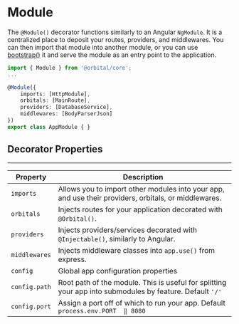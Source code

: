 # Module

<type-card type="decorator"></type-card>

The `@Module()` decorator functions similarly to an Angular `NgModule`. It is a centralized place to deposit your routes, providers, and middlewares. You can then import that module into another module, or you can use [bootstrap()](/docs/core/methods/bootstrap) it and serve the module as an entry point to the application.

```ts
import { Module } from '@orbital/core';
...

@Module({
    imports: [HttpModule],
    orbitals: [MainRoute],
    providers: [DatabaseService],
    middlewares: [BodyParserJson]
})
export class AppModule { }
```

## Decorator Properties
------
| Property      | Description                                                                                              |
| ------------- | -------------------------------------------------------------------------------------------------------- |
| `imports`     | Allows you to import other modules into your app, and use their providers, orbitals, or middlewares.     |
| `orbitals`    | Injects routes for your application decorated with `@Orbital()`.                                         |
| `providers`   | Injects providers/services decorated with `@Injectable()`, similarly to Angular.                         |
| `middlewares` | Injects middleware classes into `app.use()` from express.                                                |
| `config`      | Global app configuration properties                                                                      |
| `config.path` | Root path of the module. This is useful for splitting your app into submodules by feature. Default `'/'` |
| `config.port` | Assign a port off of which to run your app. Default `process.env.PORT  ‖ 8080`                           |